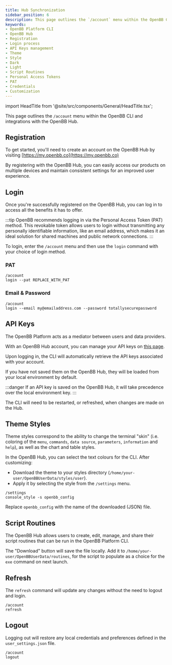 ```yaml
---
title: Hub Synchronization
sidebar_position: 6
description: This page outlines the `/account` menu within the OpenBB CLI, and integrations with the OpenBB Hub.
keywords:
- OpenBB Platform CLI
- OpenBB Hub
- Registration
- Login process
- API Keys management
- Theme
- Style
- Dark
- Light
- Script Routines
- Personal Access Tokens
- PAT
- Credentials
- Customization
---
```


import HeadTitle from '@site/src/components/General/HeadTitle.tsx';

<HeadTitle title="Hub Synchronization | OpenBB Platform CLI Docs" />

This page outlines the `/account` menu within the OpenBB CLI and integrations with the OpenBB Hub.

## Registration

To get started, you'll need to create an account on the OpenBB Hub by visiting [https://my.openbb.co](https://my.openbb.co)

By registering with the OpenBB Hub, you can easily access our products on multiple devices and maintain consistent settings for an improved user experience.

## Login

Once you're successfully registered on the OpenBB Hub, you can log in to access all the benefits it has to offer.

:::tip
OpenBB recommends logging in via the Personal Access Token (PAT) method. This revokable token allows users to login without transmitting any personally identifiable information, like an email address, which makes it an ideal solution for shared machines and public network connections.
:::

To login, enter the `/account` menu and then use the `login` command with your choice of login method.

### PAT

```console
/account
login --pat REPLACE_WITH_PAT
```

### Email & Password

```console
/account
login --email my@emailaddress.com --password totallysecurepassword
```

## API Keys

The OpenBB Platform acts as a mediator between users and data providers.

With an OpenBB Hub account, you can manage your API keys on [this page](https://my.openbb.co/app/platform/credentials).

Upon logging in, the CLI will automatically retrieve the API keys associated with your account.

If you have not saved them on the OpenBB Hub, they will be loaded from your local environment by default.

:::danger
If an API key is saved on the OpenBB Hub, it will take precedence over the local environment key.
:::

The CLI will need to be restarted, or refreshed, when changes are made on the Hub.

## Theme Styles

Theme styles correspond to the ability to change the terminal "skin" (i.e. coloring of the `menu`, `commands`, `data source`, `parameters`, `information` and `help`), as well as the chart and table styles.

In the OpenBB Hub, you can select the text colours for the CLI. After customizing:
- Download the theme to your styles directory (`/home/your-user/OpenBBUserData/styles/user`).
- Apply it by selecting the style from the `/settings` menu.

```console
/settings
console_style -s openbb_config
```

Replace `openbb_config` with the name of the downloaded (JSON) file.

## Script Routines

The OpenBB Hub allows users to create, edit, manage, and share their script routines that can be run in the OpenBB Platform CLI.

The "Download" button will save the file locally. Add it to `/home/your-user/OpenBBUserData/routines`, for the script to populate as a choice for the `exe` command on next launch.

## Refresh

The `refresh` command will update any changes without the need to logout and login.

```console
/account
refresh
```

## Logout

Logging out will restore any local credentials and preferences defined in the `user_settings.json` file.

```console
/account
logout
```
